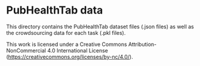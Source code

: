 # PubHealthTab data
This directory contains the PubHealthTab dataset files (.json files) as well as the crowdsourcing data for each task (.pkl files).

This work is licensed under a Creative Commons Attribution-NonCommercial 4.0 International License (https://creativecommons.org/licenses/by-nc/4.0/).
